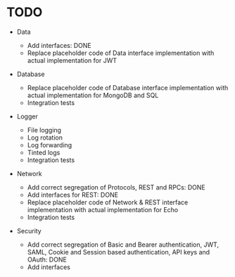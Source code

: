 # TODO

- Data

    - Add interfaces: DONE
    - Replace placeholder code of Data interface implementation with actual implementation for JWT

- Database

    - Replace placeholder code of Database interface implementation with actual implementation for MongoDB and SQL
    - Integration tests

- Logger

    - File logging
    - Log rotation
    - Log forwarding
    - Tinted logs
    - Integration tests

- Network

    - Add correct segregation of Protocols, REST and RPCs: DONE
    - Add interfaces for REST: DONE
    - Replace placeholder code of Network & REST interface implementation with actual implementation for Echo
    - Integration tests

- Security

    - Add correct segregation of Basic and Bearer authentication, JWT, SAML, Cookie and Session based authentication,
      API keys
      and OAuth: DONE
    - Add interfaces
